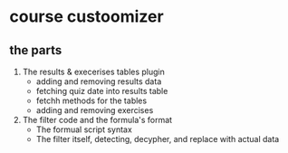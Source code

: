 # course custoomizer

## the parts

1. The results & execerises tables plugin
    - adding and removing results data
    - fetching quiz date into results table
    - fetchh methods for the tables
    - adding and removing exercises
2. The filter code and the formula's format
    - The formual script syntax
    - The filter itself, detecting, decypher, and replace with actual data
